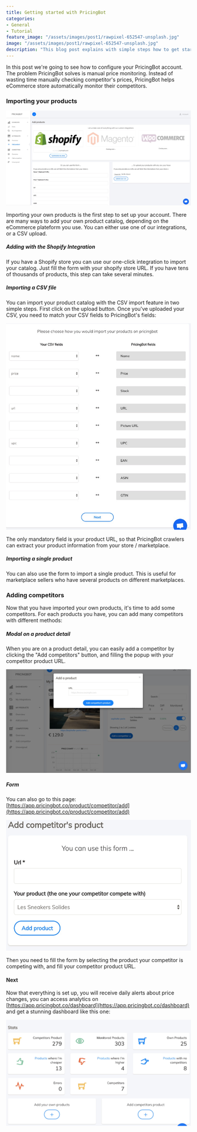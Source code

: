 ```yaml
---
title: Getting started with PricingBot
categories:
- General
- Tutorial
feature_image: "/assets/images/post1/rawpixel-652547-unsplash.jpg"
image: "/assets/images/post1/rawpixel-652547-unsplash.jpg"
description: "This blog post explains with simple steps how to get started with PricingBot."
---
```



In this post we're going to see how to configure your PricingBot account. 
The problem PricingBot solves is manual price monitoring. Instead of wasting time manually checking competitor's prices, PricingBot helps eCommerce store automatically monitor their competitors. 


### Importing your products

![Adding a product](/assets/images/post1/screenshot_add_own_product.jpg)

Importing your own products is the first step to set up your account. There are many ways to add your own product catalog, depending on the eCommerce plateform you use. You can either use one of our integrations, or a CSV upload. 

##### Adding with the Shopify Integration

If you have a Shopify store you can use our one-click integration to import your catalog. Just fill the form with your shopify store URL. If you have tens of thousands of products, this step can take several minutes. 

##### Importing a CSV file

You can import your product catalog with the CSV import feature in two simple steps. First click on the upload button. Once you've uploaded your CSV, you need to match your CSV fields to PricingBot's fields: 

![CSV fields matching](/assets/images/post1/csv_upload.jpg)

The only mandatory field is your product URL, so that PricingBot crawlers can extract your product information from your store / marketplace. 

##### Importing a single product

You can also use the form to import a single product. This is useful for marketplace sellers who have several products on different marketplaces. 

### Adding competitors

Now that you have imported your own products, it's time to add some competitors. 
For each products you have, you can add many competitors with different methods:

##### Modal on a product detail

When you are on a product detail, you can easily add a competitor by clicking the "Add competitors" button, and filling the popup with your competitor product URL. 

![Modal add product](/assets/images/post1/competitor_add_modale.jpg)

##### Form

You can also go to this page: [https://app.pricingbot.co/product/competitor/add](https://app.pricingbot.co/product/competitor/add) 

![Add competitor form](/assets/images/post1/competitor_add_form.jpg)

Then you need to fill the form by selecting the product your competitor is competing with, and fill your competitor product URL. 



#### Next 

Now that everything is set up, you will receive daily alerts about price changes, you can access analytics on  [https://app.pricingbot.co/dashboard](https://app.pricingbot.co/dashboard) and get a stunning dashboard like this one:

![Dashboard](/assets/images/post1/screenshot_dashboard.jpg)
